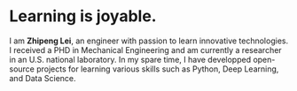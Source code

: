 # Learning is joyable. 

I am **Zhipeng Lei**, an engineer with passion to learn innovative technologies. 
I received a PHD in Mechanical Engineering and am currently a researcher in an U.S. national laboratory.
In my spare time, I have developped open-source projects for learning various skills such as Python, Deep Learning, and Data Science. 
